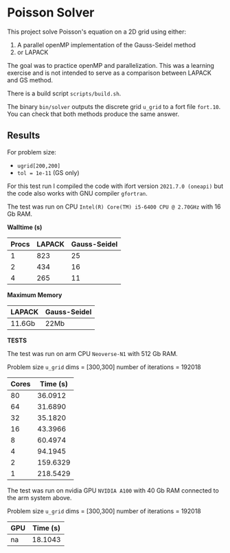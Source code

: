 # Poisson Solver

This project solve Poisson's equation on a 2D grid using either:
1. A parallel openMP implementation of the Gauss-Seidel method
2. or LAPACK

The goal was to practice openMP and parallelization. This was a learning exercise and is not intended to serve as a comparison
between LAPACK and GS method.

There is a build script `scripts/build.sh`.

The binary `bin/solver` outputs the discrete grid `u_grid` to a fort file `fort.10`. You can check that both methods produce the
same answer.

## Results

For problem size:
* `ugrid[200,200]`
* `tol = 1e-11` (GS only)

For this test run I compiled the code with ifort version `2021.7.0 (oneapi)` but the code also works with GNU compiler
`gfortran`.

The test was run on CPU `Intel(R) Core(TM) i5-6400 CPU @ 2.70GHz` with 16 Gb RAM.

**Walltime (s)**

Procs | LAPACK | Gauss-Seidel
----- | ------ | ------------
1     | 823    | 25
2     | 434    | 16
4     | 265    | 11

**Maximum Memory**

LAPACK | Gauss-Seidel
------ | ------------
11.6Gb | 22Mb

**TESTS**

The test was run on arm CPU `Neoverse-N1` with 512 Gb RAM.

Problem size `u_grid` dims = [300,300]
number of iterations =       192018

Cores | Time (s)
------|---------
   80 |  36.0912
   64 |  31.6890
   32 |  35.1820
   16 |  43.3966
    8 |  60.4974
    4 |  94.1945
    2 | 159.6329
    1 | 218.5429

The test was run on nvidia GPU `NVIDIA A100` with 40 Gb RAM connected to the arm system above.

Problem size `u_grid` dims = [300,300]
number of iterations =       192018

GPU   | Time (s)
------|---------
 na   |  18.1043
